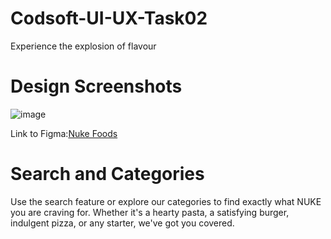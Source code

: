 # Codsoft-UI-UX-Task02
Experience the explosion of flavour
<h1>Design Screenshots</h1>

![image](https://github.com/meenalfatyma/Codsoft-UI-UX-Task02/assets/100875352/dbb63b9a-3ffd-450c-99f4-0df23a373180)

Link to Figma:<a href="https://www.figma.com/file/UIbivDgKr3jhLLNGiD3yvb/Nuke-Foods?type=design&t=DsuBdFzqdwbeoHiu-6" >Nuke Foods</a>

<h1>Search and Categories</h1>
Use the search feature or explore our categories to find exactly what NUKE you are craving for. Whether it's a hearty pasta, a satisfying burger, indulgent pizza,  or any starter, we've got you covered.
